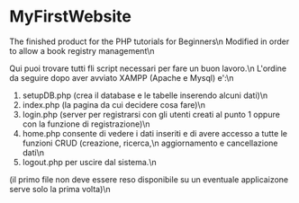 MyFirstWebsite
==============

The finished product for the PHP tutorials for Beginners\n
Modified in order to allow a book registry management\n

Qui puoi trovare tutti fli script necessari per fare un buon lavoro.\n
L'ordine da seguire dopo aver avviato XAMPP (Apache e Mysql) e':\n
1) setupDB.php (crea il database e le tabelle inserendo alcuni dati)\n
2) index.php (la pagina da cui decidere cosa fare)\n
3) login.php (server per registrarsi con gli utenti creati al punto 1 oppure con la funzione di registrazione)\n
4) home.php consente di vedere i dati inseriti e di avere accesso a tutte le funzioni CRUD (creazione, ricerca,\n aggiornamento e cancellazione dati\n
5) logout.php per uscire dal sistema.\n

(il primo file non deve essere reso disponibile su un eventuale applicaizone serve solo la prima volta)\n
